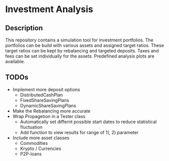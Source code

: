 # Investment Analysis
## Description
This repository contains a simulation tool for investment portfolios. The portfolios can be build with various assets and assigned target ratios. These target ratios can be kept by rebalancing and targeted deposits. Taxes and fees can be set individually for the assets. Predefined analysis plots are available.
## TODOs
 - Implement more deposit options
   - DistributedCashPlan
   - FixedShareSavingPlans
   - DynamicShareSavingPlans
 - Make the Rebalancing more accurate
 - Wrap Propagetion in a Tester class
   - Automatically set differnt possible start dates to reduce statistical fluctuation
   - Add function to view results for range of 1(, 2) parameter
- Include more asset classes
   - Commodities
   - Krypto / Currencies
   - P2P-loans
